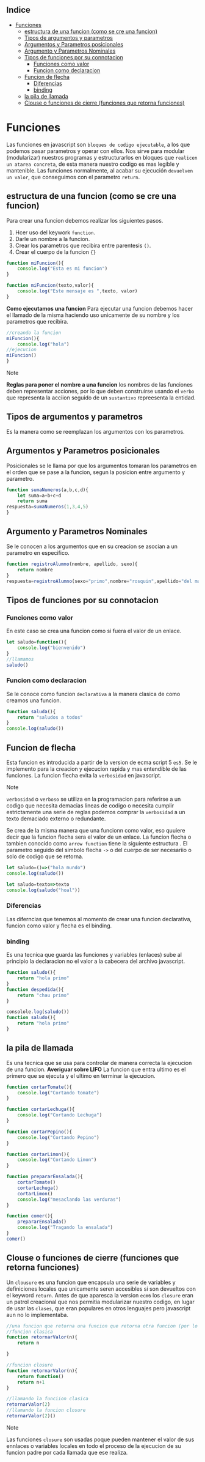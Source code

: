## Indice
- [Funciones](#funciones)
  - [estructura de una funcion (como se cre una funcion)](#estructura-de-una-funcion-como-se-cre-una-funcion)
  - [Tipos de argumentos y parametros](#tipos-de-argumentos-y-parametros)
  - [Argumentos y Parametros posicionales](#argumentos-y-parametros-posicionales)
  - [Argumento  y Parametros  Nominales](#argumento--y-parametros--nominales)
  - [Tipos de funciones por su connotacion](#tipos-de-funciones-por-su-connotacion)
    - [Funciones como valor](#funciones-como-valor)
    - [Funcion como declaracion](#funcion-como-declaracion)
  - [Funcion de flecha](#funcion-de-flecha)
    - [Diferencias](#diferencias)
    - [binding](#binding)
  - [la pila de llamada](#la-pila-de-llamada)
  - [Clouse o funciones de cierre (funciones que retorna funciones)](#clouse-o-funciones-de-cierre-funciones-que-retorna-funciones)
# Funciones
Las funciones en javascript son `bloques de codigo ejecutable`, a los que podemos pasar parametros y operar con ellos.
Nos sirve para modular (modularizar) nuestros programas y estructurarlos en bloques que `realicen un atarea concreta`, de esta manera nuestro codigo es mas legible y mantenible.
Las funciones normalmente, al acabar su ejecución `devuelven un valor`, que conseguimos con el parametro `return`.
## estructura de una funcion (como se cre una funcion)
Para crear una funcion debemos realizar los siguientes pasos.
1. Hcer uso del keywork `function`.
2. Darle un nombre a la funcion.
3. Crear los parametros que recibira entre parentesis `()`.
4. Crear el cuerpo de la funcion `{}`

```js 
function miFuncion(){
    console.log("Esta es mi funcion")
}

function miFuncion(texto,valor){
    console.log("Este mensaje es ",texto, valor)
}
```
**Como ejecutamos una funcion**
Para ejecutar una funcion debemos hacer el llamado de la
misma haciendo uso unicamente de su nombre y los parametros que recibira.
```js
//creando la funcion
miFuncion(){
    console.log("hola")
//ejecucion
miFuncion()
}
```
> [!NOTE]
> **Reglas para poner el nombre a una funcion**
> los nombres de las funciones deben representar acciones, por lo que deben construirse usando el `verbo` que representa la acciion seguido de un `sustantivo` repreesenta la entidad.

## Tipos de argumentos y parametros
Es la manera como se reemplazan los argumentos con los parametros.
## Argumentos y Parametros posicionales
Posicionales se le llama por que los argumentos tomaran los parametros en el orden que se pase a la funcion, segun la posicion entre argumento y parametro.
```js
function sumaNumeros(a,b,c,d){
    let suma=a+b+c+d
    return suma
respuesta=sumaNumeros(1,3,4,5)
}
```
## Argumento  y Parametros  Nominales
Se le conocen a los argumentos que en su creacion se asocian a un parametro en especifico.
```js
function registroAlumno(nombre, apellido, sexo){
    return nombre
}
respuesta=registroAlumno(sexo="primo",nombre="rosquin",apellido="del mar")
```
## Tipos de funciones por su connotacion
### Funciones como valor
En este caso se crea una funcion como si fuera el valor de un enlace.
```js
let saludo=function(){
    console.log("bienvenido")
}
//llamamos
saludo()
```
### Funcion como declaracion
Se le conoce como funcion `declarativa` a la manera clasica de como creamos una funcion.
```js
function saluda(){
    return "saludos a todos"
}
console.log(saludo())
```
## Funcion de flecha
Esta funcion es introducida a partir de la version de ecma script 5 `es5`.
Se le implemento para la creacion y ejecucion rapida y mas entendible de las funciones.
La funcion flecha evita la `verbosidad` en javascript.
> [!NOTE]
> `verbosidad` o `verboso` se utiliza en la programacion para referirse a un codigo  que necesita demacias lineas de codigo o necesita cumplir estrictamente una serie de reglas podemos comprar la `verbosidad` a un texto demaciado externo o redundante.

Se crea de la misma manera que una funcionn como valor, eso quuiere decir que la funcion flecha sera el valor de un enlace.
La funcion flecha o tambien conocido como `arrow function` tiene la siguiente estructura .
El parametro seguido del simbolo flecha `->` o del cuerpo de ser necesariio o solo de codigo que se retorna.
```js
let saludo=()=>("hola mundo")
console.log(saludo())

let saludo=texto=>texto
console.log(saludo("hoal"))
```
### Diferencias
Las diferncias que tenemos al momento de crear una funcion declarativa, funcion como valor y flecha es el binding.
### binding
Es una tecnica que guarda las funciones y variables (enlaces) sube al principio la declaracion no el valor a la cabecera del archivo javascript.
```js
function saludo(){
    return "hola primo"
}
function despedida(){
    return "chau primo"
}
```
```js
consolole.log(saludo())
function saludo(){
    return "hola primo"
}

```
## la pila de llamada
Es una tecnica que se usa para controlar de manera correcta la ejecucion de una funcion.
**Averiguar sobre LIFO**
La funcion que entra ultimo es el primero que se ejecuta y el ultimo en terminar la ejecucion.
```js
function cortarTomate(){
    console.log("Cortando tomate")
}

function cortarLechuga(){
    console.log("Cortando Lechuga")
}

function cortarPepino(){
    console.log("Cortando Pepino")
}

function cortarLimon(){
    console.log("Cortando Limon")
}

function prepararEnsalada(){
    cortarTomate()
    cortarLechuga()
    cortarLimon()
    console.log("mesaclando las verduras")
}

function comer(){
    prepararEnsalada()
    console.log("Tragando la ensalada")
}
comer()
```
## Clouse o funciones de cierre (funciones que retorna funciones)
Un `clousure` es una funcion que encapsula una serie de variables y definiciones locales que unicamente seren accesibles si son devueltos con el keyword `return`.
Antes de que aparesca la version `ecm6` los `closure` eran un patrol creacional que nos permitia modularizar nuestro codigo, en lugar de usar las `clases`, que eran populares en otros lenguajes pero javascript aun no lo implementaba.
```js
//una funcion que retorna una funcion que retorna otra funcion (por lo general es una funciion anonima)
//funcion clasica
function retornarValor(n){
    return n

}

//funcion closure
function retornarValor(n){
    return function()
    return n+1
}

//llamando la funciion clasica
retornarValor(2)
//llamando la funcion closure
retornarValor(2)()
```
> [!NOTE]
> Las funciones `closure` son usadas poque pueden mantener el valor de sus ennlaces o variables locales en todo el proceso de la ejecucion de su funcion padre por cada llamada que ese realiza.    